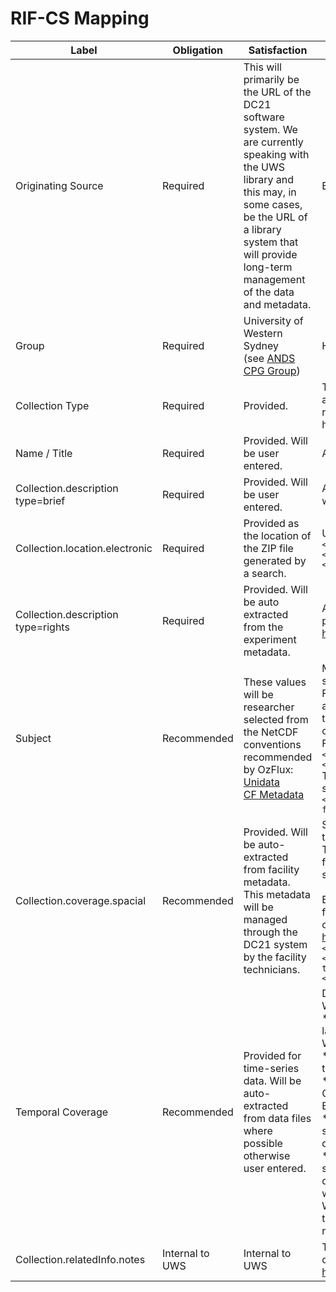 # RIF-CS Mapping

 Label | Obligation | Satisfaction | Comment
--- | --- | --- | ---
 Originating Source | Required | This will primarily be the URL of the DC21   software system. We are currently speaking with the UWS library and this may,   in some cases, be the URL of a library system that will provide long-term   management of the data and metadata. | Base URL of DC21.
Group | Required | University of Western Sydney <br>(see [ANDS CPG Group](http://ands.org.au/guides/cpguide/cpggroup.html)) | Hardcode "University of Western Sydney"
 Collection Type | Required | Provided. | This should be hardcoded as 'dataset' which   is defined as a "collection of physical or digital objects generated by   research activities". Any special circumstances can be handled by the library in ReDBox.
 Name / Title | Required | Provided. Will be user entered. | As entered on post-publish screen.
 Collection.description <br> type=brief | Required | Provided. Will be user entered. | As entered on post-publish screen that is pre-populated with description field(s) from the experiment  metadata.
 Collection.location.electronic | Required | Provided as the location of the ZIP file   generated by a search. | URL of the ZIP file containing all the actual data. <br>`<electronic type="url">`<br>`<value>FULL PATH TO ZIP FILE</value>`<br>`</electronic>`
 Collection.description <br> type=rights | Required | Provided. Will be auto extracted from the experiment metadata. | A description of type "rights" appears to be the new preferred way of supplying this information. <br>http://ands.org.au/guides/cpguide/cpgdescription.html
 Subject | Recommended | These values will be researcher selected from the NetCDF conventions recommended by OzFlux: <br> [Unidata](http://www.unidata.ucar.edu/software/netcdf/conventions.html)  <br> [CF Metadata](http://cf-pcmdi.llnl.gov) | Multiple "subject" elements covering both free text subjects and for codes. <br> FOR codes and subject keywords should be gathered from all the experiments that the files in the collection are linked to, and then filtered down to a unique set, so that each FOR code and keyword is only included once. <br> FOR codes should be included as: <br>`<subject type="anzsrc-for">0502</subject>` <br>`<subject type="anzsrc-for">070508</subject>` <br> The free text keyword subjects should be added as 'local' subjects: <br> `<subject type="local">Eddy covariance flux</rif:subject> `
 Collection.coverage.spacial | Recommended | Provided. Will be auto-extracted from facility   metadata. This metadata will be managed through the DC21 system by the   facility technicians. | Spatial locations should be gathered from all the facilities that the files in the collection are linked to (via experiment). There should then be one element in the RIFCS for each facility that has a location. Facilities with no location specified should be skipped. <br><br> Expressed as a set of KML long/lat co-ordinates derived from GML defining a polygon as described by the KML coordinates element but without the altitude component. <br> http://code.google.com/apis/kml/ <br> `<coverage>` <br> `<spatial type="gmlKmlPolyCoords">152.030000,-24.480000</spatial>` <br> `</coverage> `
 Temporal Coverage | Recommended | Provided for time-series data. Will be auto-extracted from data files where possible otherwise user entered. | Date range describing the collection. <br> Where the collection was NOT the result of a date search: <br> \* start and end dates should be the earliest start date and latest end date of the files in the collection. <br> Where the collection was the result of a date search: <br> \* start date is later of: the earliest start date in the files in the collection OR the searched start date <br> \* end date is the earlier of: the latest end date in the files OR the searched end date <br> E.g. <br> \* if a file runs from 1/Jan/2012 to 30/June/2012 and we searched form 1/Dec/2011 to 1/Dec/2012, the start/end dates for rifcs would be 1/Jan/2012 to 30/June/2012 <br> \* if a file runs from 1/Jan/2012 to 30/June/2012 and we searched form 1/Feb/2012 to 1/Mar/2012, the start/end dates for rifcs would be 1/Feb/2012 to 1/Mar/2012 (since we will have trimmed the files down to that range) <br> We only show dates (not times), since we don't know the timezone of the times, and times are not particularly relevant for this anyway.
Collection.relatedInfo.notes | Internal to UWS | Internal to UWS | This is the place agreed with Amir to place the name and contact details of the user that is publishing the collection. <br> http://ands.org.au/guides/cpguide/cpgrelatedinfo.html

